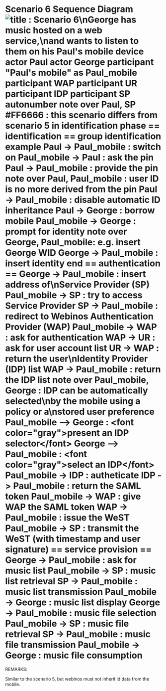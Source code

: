 Scenario 6 Sequence Diagram ![ title : Scenario 6\\nGeorge has music hosted on a web service,\\nand wants to listen to them on his Paul's mobile device actor Paul actor George participant "Paul's mobile" as Paul\_mobile participant WAP participant UR participant IDP participant SP autonumber note over Paul, SP \#FF6666 : this scenario differs from scenario 5 in identification phase == identification == group identification example Paul -\> Paul\_mobile : switch on Paul\_mobile -\> Paul : ask the pin Paul -\> Paul\_mobile : provide the pin note over Paul, Paul\_mobile : user ID is no more derived from the pin Paul -\> Paul\_mobile : disable automatic ID inheritance Paul -\> George : borrow mobile Paul\_mobile -\> George : prompt for identity note over George, Paul\_mobile: e.g. insert George WID George -\> Paul\_mobile : insert identity end == authentication == George -\> Paul\_mobile : insert address of\\nService Provider (SP) Paul\_mobile -\> SP : try to access Service Provider SP -\> Paul\_mobile : redirect to Webinos Authentication Provider (WAP) Paul\_mobile -\> WAP : ask for authentication WAP -\> UR : ask for user account list UR -\> WAP : return the user\\nIdentity Provider (IDP) list WAP -\> Paul\_mobile : return the IDP list note over Paul\_mobile, George : IDP can be automatically selected\\nby the mobile using a policy or a\\nstored user preference Paul\_mobile --\> George : \<font color="gray"\>present an IDP selector\</font\> George --\> Paul\_mobile : \<font color="gray"\>select an IDP\</font\> Paul\_mobile -\> IDP : autheticate IDP -\> Paul\_mobile : return the SAML token Paul\_mobile -\> WAP : give WAP the SAML token WAP -\> Paul\_mobile : issue the WeST Paul\_mobile -\> SP : transmit the WeST (with timestamp and user signature) == service provision == George -\> Paul\_mobile : ask for music list Paul\_mobile -\> SP : music list retrieval SP -\> Paul\_mobile : music list transmission Paul\_mobile -\> George : music list display George -\> Paul\_mobile : music file selection Paul\_mobile -\> SP : music file retrieval SP -\> Paul\_mobile : music file transmission Paul\_mobile -\> George : music file consumption ](http://dev.webinos.org/redmine/wiki_external_filter/filter?index=0&macro=plantuml&name=94118ec552d611bd2564435b500adc42dd2e571cde4cd011bbf91bf7bb5c703d)
=============================================================================================================================================================================================================================================================================================================================================================================================================================================================================================================================================================================================================================================================================================================================================================================================================================================================================================================================================================================================================================================================================================================================================================================================================================================================================================================================================================================================================================================================================================================================================================================================================================================================================================================================================================================================================================================================================================================================================================================================================================================================================================================================================================================================================================================================================================================================================================================================================

REMARKS:

Similar to the scenario 5, but webinos must not inherit id data from the
mobile.

